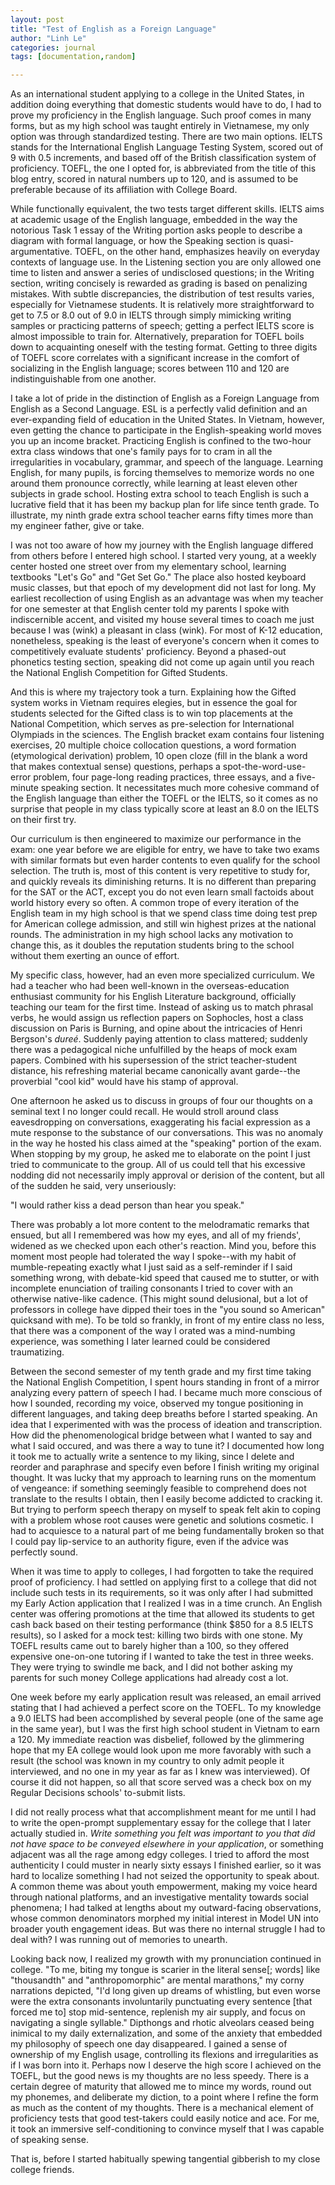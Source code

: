 ```yaml
---
layout: post
title: "Test of English as a Foreign Language"
author: "Linh Le"
categories: journal
tags: [documentation,random]

---
```

As an international student applying to a college in the United States, in addition doing everything that domestic students would have to do, I had to prove my proficiency in the English language. Such proof comes in many forms, but as my high school was taught entirely in Vietnamese, my only option was through standardized testing. There are two main options. IELTS stands for the International English Language Testing System, scored out of 9 with 0.5 increments, and based off of the British classification system of proficiency. TOEFL, the one I opted for, is abbreviated from the title of this blog entry, scored in natural numbers up to 120, and is assumed to be preferable because of its affiliation with College Board.

While functionally equivalent, the two tests target different skills. IELTS aims at academic usage of the English language, embedded in the way the notorious Task 1 essay of the Writing portion asks people to describe a diagram with formal language, or how the Speaking section is quasi-argumentative. TOEFL, on the other hand, emphasizes heavily on everyday contexts of language use. In the Listening section you are only allowed one time to listen and answer a series of undisclosed questions; in the Writing section, writing concisely is rewarded as grading is based on penalizing mistakes. With subtle discrepancies, the distribution of test results varies, especially for Vietnamese students. It is relatively more straightforward to get to 7.5 or 8.0 out of 9.0 in IELTS through simply mimicking writing samples or practicing patterns of speech; getting a perfect IELTS score is almost impossible to train for. Alternatively, preparation for TOEFL boils down to acquainting oneself with the testing format. Getting to three digits of TOEFL score correlates with a significant increase in the comfort of socializing in the English language; scores between 110 and 120 are indistinguishable from one another.

I take a lot of pride in the distinction of English as a Foreign Language from English as a Second Language. ESL is a perfectly valid definition and an ever-expanding field of education in the United States. In Vietnam, however, even getting the chance to participate in the English-speaking world moves you up an income bracket. Practicing English is confined to the two-hour extra class windows that one's family pays for to cram in all the irregularities in vocabulary, grammar, and speech of the language. Learning English, for many pupils, is forcing themselves to memorize words no one around them pronounce correctly, while learning at least eleven other subjects in grade school. Hosting extra school to teach English is such a lucrative field that it has been my backup plan for life since tenth grade. To illustrate, my ninth grade extra school teacher earns fifty times more than my engineer father, give or take.

I was not too aware of how my journey with the English language differed from others before I entered high school. I started very young, at a weekly center hosted one street over from my elementary school, learning textbooks "Let's Go" and "Get Set Go." The place also hosted keyboard music classes, but that epoch of my development did not last for long. My earliest recollection of using English as an advantage was when my teacher for one semester at that English center told my parents I spoke with indiscernible accent, and visited my house several times to coach me just because I was (wink) a pleasant in class (wink). For most of K-12 education, nonetheless, speaking is the least of everyone's concern when it comes to competitively evaluate students' proficiency. Beyond a phased-out phonetics testing section, speaking did not come up again until you reach the National English Competition for Gifted Students.

And this is where my trajectory took a turn. Explaining how the Gifted system works in Vietnam requires elegies, but in essence the goal for students selected for the Gifted class is to win top placements at the National Competition, which serves as pre-selection for International Olympiads in the sciences. The English bracket exam contains four listening exercises, 20 multiple choice collocation questions, a word formation (etymological derivation) problem, 10 open cloze (fill in the blank a word that makes contextual sense) questions, perhaps a spot-the-word-use-error problem, four page-long reading practices, three essays, and a five-minute speaking section. It necessitates much more cohesive command of the English language than either the TOEFL or the IELTS, so it comes as no surprise that people in my class typically score at least an 8.0 on the IELTS on their first try.

Our curriculum is then engineered to maximize our performance in the exam: one year before we are eligible for entry, we have to take two exams with similar formats but even harder contents to even qualify for the school selection. The truth is, most of this content is very repetitive to study for, and quickly reveals its diminishing returns. It is no different than preparing for the SAT or the ACT, except you do not even learn small factoids about world history every so often. A common trope of every iteration of the English team in my high school is that we spend class time doing test prep for American college admission, and still win highest prizes at the national rounds. The administration in my high school lacks any motivation to change this, as it doubles the reputation students bring to the school without them exerting an ounce of effort.

My specific class, however, had an even more specialized curriculum. We had a teacher who had been well-known in the overseas-education enthusiast community for his English Literature background, officially teaching our team for the first time. Instead of asking us to match phrasal verbs, he would assign us reflection papers on Sophocles, host a class discussion on Paris is Burning, and opine about the intricacies of Henri Bergson's <em>dureé</em>. Suddenly paying attention to class mattered; suddenly there was a pedagogical niche unfulfilled by the heaps of mock exam papers. Combined with his supersession of the strict teacher-student distance, his refreshing material became canonically avant garde--the proverbial "cool kid" would have his stamp of approval.

One afternoon he asked us to discuss in groups of four our thoughts on a seminal text I no longer could recall. He would stroll around class eavesdropping on conversations, exaggerating his facial expression as a mute response to the substance of our conversations. This was no anomaly in the way he hosted his class aimed at the "speaking" portion of the exam. When stopping by my group, he asked me to elaborate on the point I just tried to communicate to the group. All of us could tell that his excessive nodding did not necessarily imply approval or derision of the content, but all of the sudden he said, very unseriously:

"I would rather kiss a dead person than hear you speak."

There was probably a lot more content to the melodramatic remarks that ensued, but all I remembered was how my eyes, and all of my friends', widened as we checked upon each other's reaction. Mind you, before this moment most people had tolerated the way I spoke--with my habit of mumble-repeating exactly what I just said as a self-reminder if I said something wrong, with debate-kid speed that caused me to stutter, or with incomplete enunciation of trailing consonants I tried to cover with an otherwise native-like cadence. (This might sound delusional, but a lot of professors in college have dipped their toes in the "you sound so American" quicksand with me). To be told so frankly, in front of my entire class no less, that there was a component of the way I orated was a mind-numbing experience, was something I later learned could be considered traumatizing.

Between the second semester of my tenth grade and my first time taking the National English Competition, I spent hours standing in front of a mirror analyzing every pattern of speech I had. I became much more conscious of how I sounded, recording my voice, observed my tongue positioning in different languages, and taking deep breaths before I started speaking. An idea that I experimented with was the process of ideation and transcription. How did the phenomenological bridge between what I wanted to say and what I said occured, and was there a way to tune it? I documented how long it took me to actually write a sentence to my liking, since I delete and reorder and paraphrase and specify even before I finish writing my original thought. It was lucky that my approach to learning runs on the momentum of vengeance: if something seemingly feasible to comprehend does not translate to the results I obtain, then I easily become addicted to cracking it. But trying to perform speech therapy on myself to speak felt akin to coping with a problem whose root causes were genetic and solutions cosmetic. I had to acquiesce to a natural part of me being fundamentally broken so that I could pay lip-service to an authority figure, even if the advice was perfectly sound.

When it was time to apply to colleges, I had forgotten to take the required proof of proficiency. I had settled on applying first to a college that did not include such tests in its requirements, so it was only after I had submitted my Early Action application that I realized I was in a time crunch. An English center was offering promotions at the time that allowed its students to get cash back based on their testing performance (think $850 for a 8.5 IELTS results), so I asked for a mock test: killing two birds with one stone. My TOEFL results came out to barely higher than a 100, so they offered expensive one-on-one tutoring if I wanted to take the test in three weeks. They were trying to swindle me back, and I did not bother asking my parents for such money College applications had already cost a lot.

One week before my early application result was released, an email arrived stating that I had achieved a perfect score on the TOEFL. To my knowledge a 9.0 IELTS had been accomplished by several people (one of the same age in the same year), but I was the first high school student in Vietnam to earn a 120. My immediate reaction was disbelief, followed by the glimmering hope that my EA college would look upon me more favorably with such a result (the school was known in my country to only admit people it interviewed, and no one in my year as far as I knew was interviewed). Of course it did not happen, so all that score served was a check box on my Regular Decisions schools' to-submit lists.

I did not really process what that accomplishment meant for me until I had to write the open-prompt supplementary essay for the college that I later actually studied in. <em>Write something you felt was important to you that did not have space to be conveyed elsewhere in your application</em>, or something adjacent was all the rage among edgy colleges. I tried to afford the most authenticity I could muster in nearly sixty essays I finished earlier, so it was hard to localize something I had not seized the opportunity to speak about. A common theme was about youth empowerment, making my voice heard through national platforms, and an investigative mentality towards social phenomena; I had talked at lengths about my outward-facing observations, whose common denominators morphed my initial interest in Model UN into broader youth engagement ideas. But was there no internal struggle I had to deal with? I was running out of memories to unearth.

Looking back now, I realized my growth with my pronunciation continued in college. "To me, biting my tongue is scarier in the literal sense[; words] like "thousandth" and "anthropomorphic" are mental marathons," my corny narrations depicted, "I'd long given up dreams of whistling, but even worse were the extra consonants involuntarily punctuating every sentence [that forced me to] stop mid-sentence, replenish my air supply, and focus on navigating a single syllable." Dipthongs and rhotic alveolars ceased being inimical to my daily externalization, and some of the anxiety that embedded my philosophy of speech one day disappeared. I gained a sense of ownership of my English usage, controlling its flexions and irregularities as if I was born into it. Perhaps now I deserve the high score I achieved on the TOEFL, but the good news is my thoughts are no less speedy. There is a certain degree of maturity that allowed me to mince my words, round out my phonemes, and deliberate my diction, to a point where I refine the form as much as the content of my thoughts. There is a mechanical element of proficiency tests that good test-takers could easily notice and ace. For me, it took an immersive self-conditioning to convince myself that I was capable of speaking sense.

That is, before I started habitually spewing tangential gibberish to my close college friends.